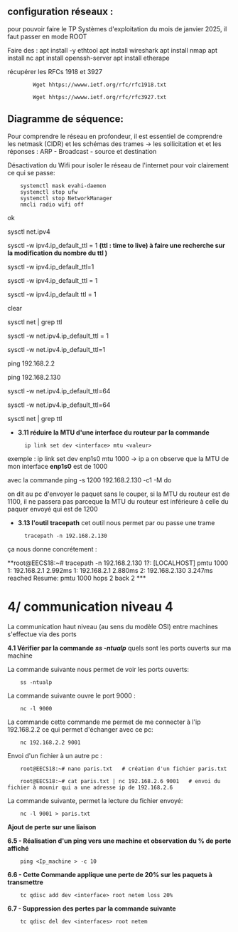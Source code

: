 ## configuration réseaux :

pour pouvoir faire le TP Systèmes d'exploitation du mois de janvier 2025, il faut passer en mode ROOT

Faire des : apt install -y ethtool
            apt install wireshark
            apt install nmap 
            apt install nc 
            apt install openssh-server
            apt install etherape

récupérer les RFCs 1918 et 3927

            Wget hhtps://wwww.ietf.org/rfc/rfc1918.txt

            Wget hhtps://wwww.ietf.org/rfc/rfc3927.txt


## Diagramme de séquence:

Pour comprendre le réseau en profondeur, il est essentiel de comprendre les netmask (CIDR) et les schémas des trames -> les sollicitation et et les réponses : ARP - Broadcast - source et destination

Désactivation du Wifi pour isoler le réseau de l'internet pour voir clairement ce qui se passe:

        systemctl mask evahi-daemon
        systemctl stop ufw
        systemctl stop NetworkManager 
        nmcli radio wifi off
ok

   sysctl net.ipv4    

   sysctl -w ipv4.ip_default_ttl = 1  **(ttl : time to live) à faire une recherche sur la modification du nombre du ttl )**

   sysctl -w ipv4.ip_default_ttl=1

   sysctl -w ipv4.ip_default_ttl = 1

   sysctl -w ipv4.ip_default ttl = 1

   clear

   sysctl net | grep ttl

   sysctl -w net.ipv4.ip_default_ttl = 1

   sysctl -w net.ipv4.ip_default_ttl=1

   ping 192.168.2.2

ping 192.168.2.130

   sysctl -w net.ipv4.ip_default_ttl=64

   sysctl -w net.ipv4.ip_default_ttl=64

   sysctl net | grep ttl


- **3.11 réduire la MTU d'une interface du routeur par la commande**

        ip link set dev <interface> mtu <valeur>  

exemple :  ip link set dev enp1s0 mtu 1000 -> ip a on observe que la MTU de mon interface **enp1s0** est de 1000

avec la commande
                ping -s 1200 192.168.2.130 -c1 -M do

on dit au pc d'envoyer le paquet sans le couper, si la MTU du routeur est de 1100, il ne passera pas parceque la MTU du routeur est inférieure à celle du paquer envoyé qui est de 1200

- **3.13 l'outil tracepath** cet outil nous permet par ou passe une trame

        tracepath -n 192.168.2.130

ça nous donne concrétement :

**root@EECS18:~# tracepath -n 192.168.2.130
 1?: [LOCALHOST]                      pmtu 1000
 1:  192.168.2.1                                           2.992ms
 1:  192.168.2.1                                           2.880ms
 2:  192.168.2.130                                         3.247ms reached
     Resume: pmtu 1000 hops 2 back 2 ***

 # 4/ communication niveau 4

La communication haut niveau (au sens du modèle OSI) entre machines s'effectue via des ports

**4.1 Vérifier par la commande** **_ss -ntualp_** quels sont les ports ouverts sur ma machine

La commande suivante nous permet de voir les ports ouverts:

        ss -ntualp

La commande suivante ouvre le port 9000 :

        nc -l 9000

La commande cette commande me permet de me connecter à l'ip 192.168.2.2 ce qui permet d'échanger avec ce pc:

        nc 192.168.2.2 9001


Envoi d'un fichier à un autre pc :

        root@EECS18:~# nano paris.txt   # création d'un fichier paris.txt

        root@EECS18:~# cat paris.txt | nc 192.168.2.6 9001   # envoi du fichier à mounir qui a une adresse ip de 192.168.2.6

La commande suivante, permet la lecture du fichier envoyé:

        nc -l 9001 > paris.txt

**Ajout de perte sur une liaison**

**6.5 - Réalisation d'un ping vers une machine et observation du % de perte affiché**

        ping <Ip_machine > -c 10 

**6.6 - Cette Commande applique une perte de 20% sur les paquets à transmettre**

        tc qdisc add dev <interface> root netem loss 20%

**6.7 - Suppression des pertes par la commande suivante**

        tc qdisc del dev <interfaces> root netem
